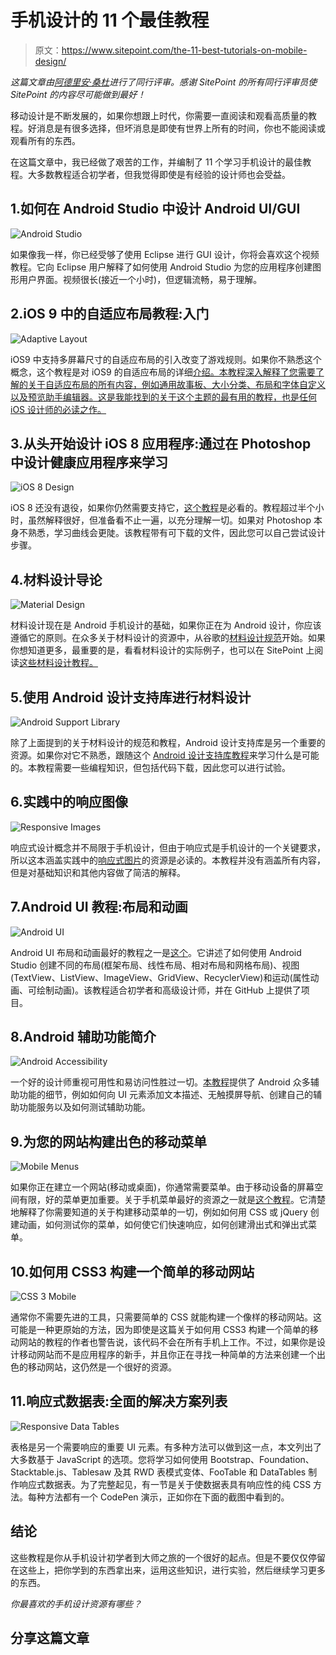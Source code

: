 # 手机设计的 11 个最佳教程

> 原文：<https://www.sitepoint.com/the-11-best-tutorials-on-mobile-design/>

*这篇文章由[阿德里安·桑杜](http://www.adriansandu.com/)进行了同行评审。感谢 SitePoint 的所有同行评审员使 SitePoint 的内容尽可能做到最好！*

移动设计是不断发展的，如果你想跟上时代，你需要一直阅读和观看高质量的教程。好消息是有很多选择，但坏消息是即使有世界上所有的时间，你也不能阅读或观看所有的东西。

在这篇文章中，我已经做了艰苦的工作，并编制了 11 个学习手机设计的最佳教程。大多数教程适合初学者，但我觉得即使是有经验的设计师也会受益。

## 1.如何在 Android Studio 中设计 Android UI/GUI

![Android Studio](img/c591f5f4ea6c5a1aac9186fda30086f4.png)

如果像我一样，你已经受够了使用 Eclipse 进行 GUI 设计，你将会喜欢这个视频教程。它向 Eclipse 用户解释了如何使用 Android Studio 为您的应用程序创建图形用户界面。视频很长(接近一个小时)，但逻辑流畅，易于理解。

## 2.iOS 9 中的自适应布局教程:入门

![Adaptive Layout](img/e90a602aedd98af3564d11580f5892b8.png)

iOS9 中支持多屏幕尺寸的自适应布局的引入改变了游戏规则。如果你不熟悉这个概念，这个教程是对 iOS9 的自适应布局的详细[介绍。本教程深入解释了您需要了解的关于自适应布局的所有内容，例如通用故事板、大小分类、布局和字体自定义以及预览助手编辑器。这是我能找到的关于这个主题的最有用的教程，也是任何 iOS 设计师的必读之作。](http://www.raywenderlich.com/113768/adaptive-layout-tutorial-in-ios-9-getting-started)

## 3.从头开始设计 iOS 8 应用程序:通过在 Photoshop 中设计健康应用程序来学习

![iOS 8 Design](img/b740d6ec5ea11e590fcc2b54a3e19a57.png)

iOS 8 还没有退役，如果你仍然需要支持它，[这个教程](https://www.youtube.com/watch?v=7lLOr7HGoic)是必看的。教程超过半个小时，虽然解释很好，但准备看不止一遍，以充分理解一切。如果对 Photoshop 本身不熟悉，学习曲线会更陡。该教程带有可下载的文件，因此您可以自己尝试设计步骤。

## 4.材料设计导论

![Material Design](img/a4df26b4cc7a6dfbc341d1c8d2bb68dc.png)

材料设计现在是 Android 手机设计的基础，如果你正在为 Android 设计，你应该遵循它的原则。在众多关于材料设计的资源中，从谷歌的[材料设计规范](https://www.google.com/design/spec/material-design/introduction.html)开始。如果你想知道更多，最重要的是，看看材料设计的实际例子，也可以在 SitePoint 上阅读[这些材料设计教程。](https://www.sitepoint.com/10-essential-material-design-resources-and-tutorials/)

## 5.使用 Android 设计支持库进行材料设计

![Android Support Library](img/27a3cb1c429aebe11e4ac5511eaeac5f.png)

除了上面提到的关于材料设计的规范和教程，Android 设计支持库是另一个重要的资源。如果你对它不熟悉，跟随这个 [Android 设计支持库教程](https://www.sitepoint.com/material-design-android-design-support-library/)来学习什么是可能的。本教程需要一些编程知识，但包括代码下载，因此您可以进行试验。

## 6.实践中的响应图像

![Responsive Images](img/7ed7131b876d4150065faee345b4e5b1.png)

响应式设计概念并不局限于手机设计，但由于响应式是手机设计的一个关键要求，所以这本涵盖实践中的[响应式图片](http://alistapart.com/article/responsive-images-in-practice)的资源是必读的。本教程并没有涵盖所有内容，但是对基础知识和其他内容做了简洁的解释。

## 7.Android UI 教程:布局和动画

![Android UI](img/d720236072b15f1d02750e4a22f736a6.png)

Android UI 布局和动画最好的教程之一是[这个](https://www.codementor.io/android/tutorial/android-ui-layouts-animations-mirror)。它讲述了如何使用 Android Studio 创建不同的布局(框架布局、线性布局、相对布局和网格布局)、视图(TextView、ListView、ImageView、GridView、RecyclerView)和运动(属性动画、可绘制动画)。该教程适合初学者和高级设计师，并在 GitHub 上提供了项目。

## 8.Android 辅助功能简介

![Android Accessibility](img/29d541380a06fc49760711a0b3b339cd.png)

一个好的设计师重视可用性和易访问性胜过一切。[本教程](https://www.sitepoint.com/introduction-android-accessibility-features/)提供了 Android 众多辅助功能的细节，例如如何向 UI 元素添加文本描述、无触摸屏导航、创建自己的辅助功能服务以及如何测试辅助功能。

## 9.为您的网站构建出色的移动菜单

![Mobile Menus](img/bf58848d1eb8682571dcbff00b094332.png)

如果你正在建立一个网站(移动或桌面)，你通常需要菜单。由于移动设备的屏幕空间有限，好的菜单更加重要。关于手机菜单最好的资源之一就是[这个教程](https://www.sitepoint.com/building-great-mobile-menus-website/)。它清楚地解释了你需要知道的关于构建移动菜单的一切，例如如何用 CSS 或 jQuery 创建动画，如何测试你的菜单，如何使它们快速响应，如何创建滑出式和弹出式菜单。

## 10.如何用 CSS3 构建一个简单的移动网站

![CSS 3 Mobile](img/62a8ca032c760df9dd8e1d1f9f4f09e3.png)

通常你不需要先进的工具，只需要简单的 CSS 就能构建一个像样的移动网站。这可能是一种更原始的方法，因为即使是这篇关于如何用 CSS3 构建一个简单的移动网站的教程的作者也警告说，该代码不会在所有手机上工作。不过，如果你是设计移动网站而不是应用程序的新手，并且你正在寻找一种简单的方法来创建一个出色的移动网站，这仍然是一个很好的资源。

## 11.响应式数据表:全面的解决方案列表

![Responsive Data Tables](img/d5294d2d97e2cfeb42f3996a33324d1a.png)

表格是另一个需要响应的重要 UI 元素。有多种方法可以做到这一点，本文列出了大多数基于 JavaScript 的选项。您将学习如何使用 Bootstrap、Foundation、Stacktable.js、Tablesaw 及其 RWD 表模式变体、FooTable 和 DataTables 制作响应式数据表。为了完整起见，有一节是关于使数据表具有响应性的纯 CSS 方法。每种方法都有一个 CodePen 演示，正如你在下面的截图中看到的。

## 结论

这些教程是你从手机设计初学者到大师之旅的一个很好的起点。但是不要仅仅停留在这些上，把你学到的东西拿出来，运用这些知识，进行实验，然后继续学习更多的东西。

*你最喜欢的手机设计资源有哪些？*

## 分享这篇文章
